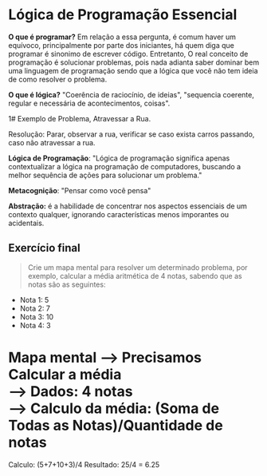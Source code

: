 # Lógica de Programação Essencial

**O que é programar?** Em relação a essa pergunta, é comum haver um equívoco, principalmente por parte dos iniciantes, há quem diga que programar é sinonimo de escrever código. Entretanto, O real conceito de programação é solucionar problemas, pois nada adianta saber dominar bem uma linguagem de programação sendo que a lógica que você não tem ideia de como resolver o problema.

**O que é lógica?** "Coerência de raciocínio, de ideias", "sequencia coerente, regular e necessária de acontecimentos, coisas".

1# Exemplo de Problema, Atravessar a Rua.

Resolução: Parar, observar a rua, verificar se caso exista carros passando, caso não atravessar a rua.

**Lógica de Programação**: "Lógica de programação significa apenas contextualizar a lógica na programação de computadores, buscando a melhor sequência de ações para solucionar um problema."

**Metacognição**: "Pensar como você pensa"

**Abstração:** é a habilidade de concentrar nos aspectos essenciais de um contexto qualquer, ignorando características menos imporantes ou acidentais.

## Exercício final

> Crie um mapa mental para resolver um determinado problema, por exemplo, calcular a média aritmética de 4 notas, sabendo que as notas são as seguintes:

- Nota 1: 5
- Nota 2: 7
- Nota 3: 10
- Nota 4: 3

Mapa mental 
--> Precisamos Calcular a média  
--> Dados: 4 notas  
--> Calculo da média: (Soma de Todas as Notas)/Quantidade de notas  
=  
Calculo: (5+7+10+3)/4
Resultado: 25/4 = 6.25
